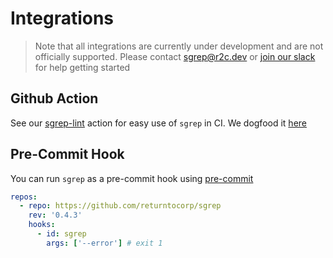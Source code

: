 # Integrations

>Note that all integrations are currently under development and are not officially supported. Please contact sgrep@r2c.dev or [join our slack](https://join.slack.com/t/r2c-community/shared_invite/enQtNjU0NDYzMjAwODY4LWE3NTg1MGNhYTAwMzk5ZGRhMjQ2MzVhNGJiZjI1ZWQ0NjQ2YWI4ZGY3OGViMGJjNzA4ODQ3MjEzOWExNjZlNTA) for help getting started

## Github Action

See our [sgrep-lint](https://github.com/marketplace/actions/sgrep-lint) action for easy use of `sgrep` in CI. We dogfood it [here](../.github/workflows/sgrep-lint.yml)

## Pre-Commit Hook

You can run `sgrep` as a pre-commit hook using [pre-commit](https://pre-commit.com)

```yaml
repos:
  - repo: https://github.com/returntocorp/sgrep
    rev: '0.4.3'
    hooks:
      - id: sgrep
        args: ['--error'] # exit 1
```
